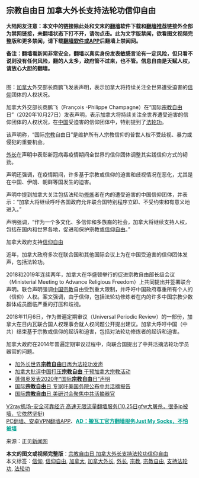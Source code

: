  <h2>宗教自由日 加拿大外长支持法轮功信仰自由</h2> <p class="notice"><b>大陆网友注意：本文中的链接除此处和文末的<a href="https://github.com/bannedbook/fanqiang" >翻墙</a>软件下载和<a href="https://github.com/killgcd/justmysocks/blob/master/README.md">翻墙推荐</a>链接外全部为禁网链接，未翻墙状态下打不开，请勿点击。此为文字版禁闻，欲看图文视频完整版和更多禁闻，请下载<a href="https://github.com/bannedbook/fanqiang">翻墙软件或APP</a>后翻墙上禁闻网。</p><p>备注：翻墙看新闻非常安全，翻墙以真实身份发表敏感言论有一定风险，但只看不说则没有任何风险，翻的人太多，政府管不过来，也不管。信息自由是天赋人权，请放心大胆的翻墙。</b></p>  <div class="entry"> <p><br /> 图：<a href="https://www.bannedbook.org/bnews/tag/%e5%8a%a0%e6%8b%bf%e5%a4%a7/" class="st_tag internal_tag" rel="tag" title="标签 加拿大 下的日志">加拿大</a>外交部长商鹏飞发表声明，表示加拿大将持续关注全世界遭受迫害的<a href="https://www.bannedbook.org/bnews/tag/%e4%bf%a1%e4%bb%b0/" class="st_tag internal_tag" rel="tag" title="标签 信仰 下的日志">信仰</a>团体的人权状况。</p> <p>加拿大外交部长商鹏飞（François -Philippe Champagne）在“国际<a href="https://www.bannedbook.org/bnews/tag/%e5%ae%97%e6%95%99%e8%87%aa%e7%94%b1/" class="st_tag internal_tag" rel="tag" title="标签 宗教自由 下的日志">宗教自由</a>日”（2020年10月27日）发表声明，表示加拿大将持续关注全世界遭受迫害的信仰团体的人权状况，在<span class='wp_keywordlink_affiliate'><a href="https://www.bannedbook.org/" title="中国" target="_blank">中国</a></span>受迫害的信仰团体中，特别提到了<a href="https://www.bannedbook.org/bnews/tag/%e6%b3%95%e8%bd%ae%e5%8a%9f/" class="st_tag internal_tag" rel="tag" title="标签 法轮功 下的日志">法轮功</a>。</p> <p>该声明称，“国际<a href="https://www.bannedbook.org/bnews/tag/%e5%ae%97%e6%95%99/" class="st_tag internal_tag" rel="tag" title="标签 宗教 下的日志">宗教</a>自由日”是维护所有人宗教信仰的普世人权不受歧视、暴力或侵犯的重要机会。</p> <p><a href="https://www.bannedbook.org/bnews/tag/%E5%A4%96%E9%95%BF/" class="st_tag internal_tag" rel="tag" title="标签 外长 下的日志">外长</a>在声明中表彰新冠病毒疫情期间全世界的信仰团体调整其实践信仰方式的韧劲。</p>  <p>声明还强调，在疫情期间，许多基于宗教或信仰的迫害和歧视情况在恶化，尤其是在中国、伊朗、朝鲜等国发生的迫害。</p> <p>声明中提到加拿大关注包括法轮功<span class='wp_keywordlink'><a href="https://www.qi-gong.me/" title="气功修炼网" target="_blank">修炼</a></span>者在内的遭受迫害的中国信仰团体，并表示：“加拿大将继续呼吁各国政府允许联合国特别程序立即、不受约束和有意义地进入。”</p> <p>声明强调，“作为一个多文化、多信仰和多族裔的社会，加拿大将继续支持人权，包括在国内和世界各地，促进和保护宗教或<span class='wp_keywordlink'><a href="https://www.bannedbook.org/forum11/topic307.html" title="禁片：在中国宗教信仰自由吗？" target="_blank">信仰自由</a></span>。”</p> <p>加拿大政府支持<a href="https://www.bannedbook.org/bnews/tag/%e4%bf%a1%e4%bb%b0%e8%87%aa%e7%94%b1/" class="st_tag internal_tag" rel="tag" title="标签 信仰自由 下的日志">信仰自由</a></p>  <p>近年，加拿大政府多次在联合国和其他国际会议上为在中国受迫害的信仰团体发声，包括法轮功。</p> <p>2018和2019年连续两年，加拿大在华盛顿举行的促进宗教自由部长级会议（Ministerial Meeting to Advance Religious Freedom）上共同提出并签署联合声明。联合声明强调<span class='wp_keywordlink'><a href="https://www.bannedbook.org/forum11/topic307.html" title="禁片：在中国宗教信仰自由吗？" target="_blank">中国宗教</a></span>自由受到重大限制，并呼吁中国政府尊重所有个人的（信仰）人权。案文强调，由于信仰，包括法轮功修炼者在内的许多中国宗教少数群体成员面临严重的打压和歧视。</p> <p>2018年11月6日，作为普遍定期审议（Universal Periodic Review）的一部份，加拿大在日内瓦联合国人权理事会就人权问题公开提出建议。加拿大呼吁中国（中共）结束基于宗教或信仰的起诉和迫害，包括对法轮功修炼者的起诉和迫害。</p> <p>加拿大政府在2014年普遍定期审议过程中，向联合国提出了中共活摘法轮功学员器官的问题。</p>  <ul class='op-related-articles' title='相关阅读'> <li><a href='https://www.bannedbook.org/bnews/comments/20201030/1422577.html' target='_blank'>加外长世界<b>宗教自由</b>日再为法轮功发声</a></li> <li><a href='https://www.bannedbook.org/bnews/headline/20201029/1421923.html' target='_blank'>加拿大批评中国打压<b>宗教自由</b> 干预加拿大宗教活动</a></li> <li><a href='https://www.bannedbook.org/bnews/ssgc/20201028/1421839.html' target='_blank'>蓬佩奥发表2020年“国际<b>宗教自由</b>日”声明</a></li> <li><a href='https://www.bannedbook.org/bnews/taiwannews/20201028/1421827.html' target='_blank'>国际<b>宗教自由</b>日 专家吁美国务院公布中共活摘报告</a></li> <li><a href='https://www.bannedbook.org/bnews/bannedvideo/20201028/1421629.html' target='_blank'>国际<b>宗教自由</b>日 美研讨会聚焦中共活摘器官</a></li> </ul> <p class="texttj"> <a href="https://www.bannedbook.org/forum23/topic22702.html" target="_blank">V2ray机场-安全可靠经济 高速无限流量翻墙服务(10.25日gfw大屠杀，很多ip被墙，它依然坚挺)</a><br/> <a href="https://github.com/bannedbook/fanqiang/wiki/%E7%A6%81%E9%97%BB%E7%BD%91%E5%AE%89%E5%8D%93%E7%BF%BB%E5%A2%99%E6%96%B0%E9%97%BBAPP" target="_blank">PC翻墙、安卓VPN翻墙APP</a>、<span onclick="window.open('https://github.com/killgcd/justmysocks/blob/master/README.md')" style="font-weight:bold;color:#00A191;cursor:pointer;text-decoration:underline;outline:none">AD：搬瓦工官方翻墙服务Just My Socks，不怕被墙</span></p><p>来源：正见<span class='wp_keywordlink_affiliate'><a href="https://www.bannedbook.org/" title="新闻网">新闻网</a></span></p><a name='sharetosocial'></a>       <div><b>本文的图文或视频完整版</b>：<a href='https://www.bannedbook.org/bnews/cbnews/20201030/1422342.html'>宗教自由日 加拿大外长支持法轮功信仰自由</a></div>  </div><!--END ENTRY--> <div class="postfooter"> <div>本文标签：<a href="https://www.bannedbook.org/bnews/tag/%e4%bf%a1%e4%bb%b0/" rel="tag">信仰</a>, <a href="https://www.bannedbook.org/bnews/tag/%e4%bf%a1%e4%bb%b0%e8%87%aa%e7%94%b1/" rel="tag">信仰自由</a>, <a href="https://www.bannedbook.org/bnews/tag/%e5%8a%a0%e6%8b%bf%e5%a4%a7/" rel="tag">加拿大</a>, <a href="https://www.bannedbook.org/bnews/tag/%E5%8A%A0%E6%8B%BF%E5%A4%A7%E5%A4%96%E9%95%BF/" rel="tag">加拿大外长</a>, <a href="https://www.bannedbook.org/bnews/tag/%E5%A4%96%E9%95%BF/" rel="tag">外长</a>, <a href="https://www.bannedbook.org/bnews/tag/%e5%ae%97%e6%95%99/" rel="tag">宗教</a>, <a href="https://www.bannedbook.org/bnews/tag/%e5%ae%97%e6%95%99%e8%87%aa%e7%94%b1/" rel="tag">宗教自由</a>, <a href="https://www.bannedbook.org/bnews/tag/%E6%94%AF%E6%8C%81%E6%B3%95%E8%BD%AE%E5%8A%9F/" rel="tag">支持法轮功</a>, <a href="https://www.bannedbook.org/bnews/tag/%e6%b3%95%e8%bd%ae%e5%8a%9f/" rel="tag">法轮功</a></div>  </div><!--END POSTFOOTER--> 